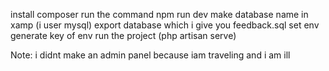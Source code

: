 install composer 
run the command npm run dev 
make database name in xamp (i user mysql)
export database which i give you feedback.sql
set env 
generate key of env
run the project (php artisan serve)

Note: i didnt make an admin panel because iam traveling and i am ill

